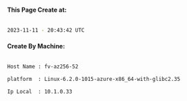 
   
#### This Page Create at:

```bash

2023-11-11 - 20:43:42 UTC

```

#### Create By Machine:

```bash

Host Name : fv-az256-52

platform  : Linux-6.2.0-1015-azure-x86_64-with-glibc2.35

Ip Local  : 10.1.0.33

```

